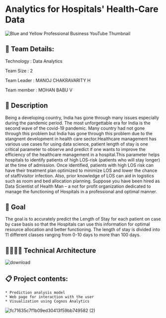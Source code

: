 # Analytics for Hospitals' Health-Care Data

![Blue and Yellow Professional Business YouTube Thumbnail](https://user-images.githubusercontent.com/109473993/215019012-f7a10c5d-8b31-4a6d-ae0d-34ea62987045.jpg)

## 🏃 Team Details:
Technology : Data Analytics


Team Size : 2

Team Leader : MANOJ CHAKRAVARITY H

Team member : MOHAN BABU V




## :hospital: Description 
Being a developing country, India has gone through many issues especially during the pandemic period. The most unforgettable era for India is the second wave of the covid-19 pandemic. Many country had not gone through this problem but India has gone through this problem due to the stangnent development in health care sector.Healthcare management has various use cases for using data science, patient length of stay is one critical parameter to observe and predict if one wants to improve the efficiency of the healthcare management in a hospital.This parameter helps hospitals to identify patients of high LOS-risk (patients who will stay longer) at the time of admission. Once identified, patients with high LOS risk can have their treatment plan optimized to minimize LOS and lower the chance of staff/visitor infection. Also, prior knowledge of LOS can aid in logistics such as room and bed allocation planning. Suppose you have been hired as Data Scientist of Health Man – a not for profit organization dedicated to manage the functioning of Hospitals in a professional and optimal manner.


## :dizzy: Goal 
The goal is to accurately predict the Length of Stay for each patient on case by case basis so that the Hospitals can use this information for optimal resource allocation and better functioning. The length of stay is divided into 11 different classes ranging from 0-10 days to more than 100 days.

## 👨‍💻👩‍💻 Technical Architecture 
![download](https://user-images.githubusercontent.com/58679563/193767926-f439710b-8ffc-4722-9f7f-a3e53e8009bd.png)


## 📋 Project contents:
    * Prediction analysis model
    * Web page for interaction with the user 
    * Visualization using Cognos Analytics
    
![fc71635c7f1b09ed30413f59bb749582 (2)](https://user-images.githubusercontent.com/58679563/194770407-55e7457d-fdca-4acd-bd04-015e2a9bb267.gif)
